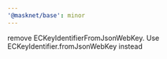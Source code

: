 ```yaml
---
'@masknet/base': minor
---
```


remove ECKeyIdentifierFromJsonWebKey. Use ECKeyIdentifier.fromJsonWebKey instead
